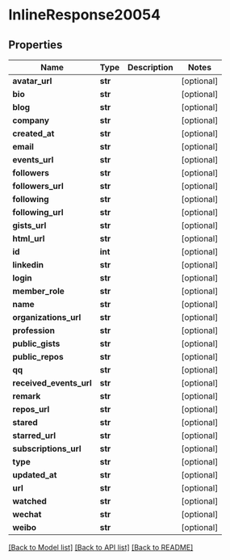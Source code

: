 # InlineResponse20054

## Properties
Name | Type | Description | Notes
------------ | ------------- | ------------- | -------------
**avatar_url** | **str** |  | [optional] 
**bio** | **str** |  | [optional] 
**blog** | **str** |  | [optional] 
**company** | **str** |  | [optional] 
**created_at** | **str** |  | [optional] 
**email** | **str** |  | [optional] 
**events_url** | **str** |  | [optional] 
**followers** | **str** |  | [optional] 
**followers_url** | **str** |  | [optional] 
**following** | **str** |  | [optional] 
**following_url** | **str** |  | [optional] 
**gists_url** | **str** |  | [optional] 
**html_url** | **str** |  | [optional] 
**id** | **int** |  | [optional] 
**linkedin** | **str** |  | [optional] 
**login** | **str** |  | [optional] 
**member_role** | **str** |  | [optional] 
**name** | **str** |  | [optional] 
**organizations_url** | **str** |  | [optional] 
**profession** | **str** |  | [optional] 
**public_gists** | **str** |  | [optional] 
**public_repos** | **str** |  | [optional] 
**qq** | **str** |  | [optional] 
**received_events_url** | **str** |  | [optional] 
**remark** | **str** |  | [optional] 
**repos_url** | **str** |  | [optional] 
**stared** | **str** |  | [optional] 
**starred_url** | **str** |  | [optional] 
**subscriptions_url** | **str** |  | [optional] 
**type** | **str** |  | [optional] 
**updated_at** | **str** |  | [optional] 
**url** | **str** |  | [optional] 
**watched** | **str** |  | [optional] 
**wechat** | **str** |  | [optional] 
**weibo** | **str** |  | [optional] 

[[Back to Model list]](../README.md#documentation-for-models) [[Back to API list]](../README.md#documentation-for-api-endpoints) [[Back to README]](../README.md)

